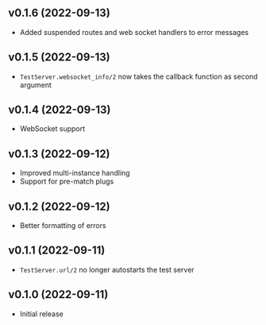 ## v0.1.6 (2022-09-13)

- Added suspended routes and web socket handlers to error messages

## v0.1.5 (2022-09-13)

- `TestServer.websocket_info/2` now takes the callback function as second argument

## v0.1.4 (2022-09-13)

- WebSocket support

## v0.1.3 (2022-09-12)

- Improved multi-instance handling
- Support for pre-match plugs

## v0.1.2 (2022-09-12)

- Better formatting of errors

## v0.1.1 (2022-09-11)

- `TestServer.url/2` no longer autostarts the test server

## v0.1.0 (2022-09-11)

- Initial release
